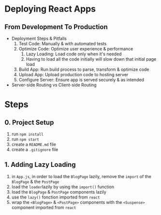 # Deploying React Apps

## From Development To Production

- Deployment Steps & Pitfalls
  1. Test Code: Manually & with automated tests
  2. Optimize Code: Optimize user experience & performance
     1. Lazy Loading: Load code only when it's needed
     2. Having to load all the code initially will slow down that initial page load
  3. Build App: Run build process to parse, transform & optimize code
  4. Upload App: Upload production code to hosting server
  5. Configure Server: Ensure app is served securely & as intended
- Server-side Routing vs Client-side Routing

# Steps

## 0. Project Setup

1. run `npm install`
2. run `npm start`
3. create a `README.md` file
4. create a `.gitignore` file

## 1. Adding Lazy Loading

1. in `App.js`, in order to load the `BlogPage` lazily, remove the `import` of the `BlogPage` & the `PostPage`
2. load the `loader`lazily by using the `import()` function
3. load the `BlogPage` & `PostPage` components lazily
4. use the `lazy()` fonction imported from `react`
5. wrap the `<BlogPage>` & `<PostPage>` components with the `<Suspense>` component imported from `react`
